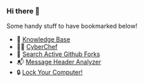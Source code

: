 ### Hi there 👋

Some handy stuff to have bookmarked below!

- 📖 [Knowledge Base](https://kb.offsec.nl)
- 🧑‍🍳 [CyberChef](https://cyberchef.offsec.nl)
- 👀 [Search Active Github Forks](https://saf.offsec.nl)
- 📬 [Message Header Analyzer](https://mha.offsec.nl)
- 🔒 [Lock Your Computer!](https://lock.offsec.nl)
